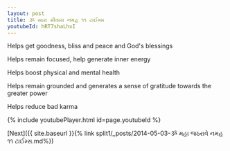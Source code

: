 ```yaml
---
layout: post
title: ૐ સારા ગ્રીવાય નમહ ૧૧ ટાઈમ્સ
youtubeId: hRT7shaLhxI
---
```

 
 
Helps get goodness, bliss and peace and God's blessings
 
Helps remain focused, help generate inner energy 
 
Helps boost physical and mental health 
 
Helps remain grounded and generates a sense of gratitude towards the greater power 
 
Helps reduce bad karma
 
 
 
 


{% include youtubePlayer.html id=page.youtubeId %}
 
[Next]({{ site.baseurl }}{% link  split1/_posts/2014-05-03-ૐ મહા જઠરાવે નમહ ૧૧ ટાઈમ્સ.md%})
 
